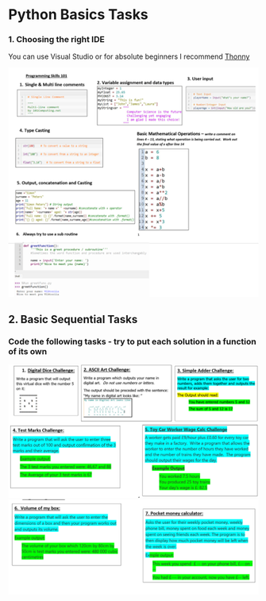 # Python Basics Tasks

### 1. Choosing the right IDE
You can use Visual Studio or for absolute beginners I recommend [Thonny](http://www.thonny.org)

![Python Basic Concepts Summarised](./PythonBasicConcepts.png)

## 2. Basic Sequential Tasks

### Code the following tasks - try to put each solution in a function of its own
![Sequential Tasks 1-5](./basicChallenges1-5.png)
![Sequential Tasks 6-7](basicChallenges6-7.png)